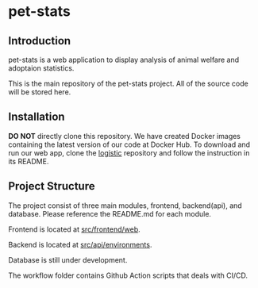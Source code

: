 # pet-stats

## Introduction
pet-stats is a web application to display analysis of animal welfare and adoptaion statistics.

This is the main repository of the pet-stats project. All of the source code will be stored here.

## Installation
**DO NOT** directly clone this repository. We have created Docker images containing the latest version of our code at Docker Hub. To download and run our web app, clone the [logistic](https://github.com/Team-ANANA/logistics) repository and follow the instruction in its README.

## Project Structure
The project consist of three main modules, frontend, backend(api), and database. Please reference the README.md for each module.

Frontend is located at [src/frontend/web](https://github.com/Team-ANANA/pet-stats/tree/main/src/frontend/web).

Backend is located at [src/api/environments](https://github.com/Team-ANANA/pet-stats/tree/main/src/api/environments).

Database is still under development.

The workflow folder contains Github Action scripts that deals with CI/CD.
